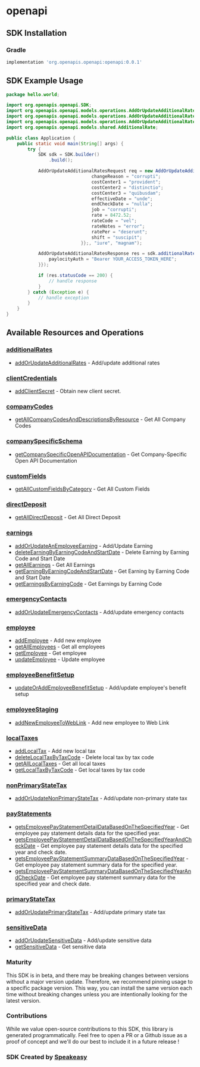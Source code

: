 # openapi

<!-- Start SDK Installation -->
## SDK Installation

### Gradle

```groovy
implementation 'org.openapis.openapi:openapi:0.0.1'
```
<!-- End SDK Installation -->

## SDK Example Usage
<!-- Start SDK Example Usage -->
```java
package hello.world;

import org.openapis.openapi.SDK;
import org.openapis.openapi.models.operations.AddOrUpdateAdditionalRatesRequest;
import org.openapis.openapi.models.operations.AddOrUpdateAdditionalRatesResponse;
import org.openapis.openapi.models.operations.AddOrUpdateAdditionalRatesSecurity;
import org.openapis.openapi.models.shared.AdditionalRate;

public class Application {
    public static void main(String[] args) {
        try {
            SDK sdk = SDK.builder()
                .build();

            AddOrUpdateAdditionalRatesRequest req = new AddOrUpdateAdditionalRatesRequest(                new AdditionalRate() {{
                                changeReason = "corrupti";
                                costCenter1 = "provident";
                                costCenter2 = "distinctio";
                                costCenter3 = "quibusdam";
                                effectiveDate = "unde";
                                endCheckDate = "nulla";
                                job = "corrupti";
                                rate = 8472.52;
                                rateCode = "vel";
                                rateNotes = "error";
                                ratePer = "deserunt";
                                shift = "suscipit";
                            }};, "iure", "magnam");            

            AddOrUpdateAdditionalRatesResponse res = sdk.additionalRates.addOrUpdateAdditionalRates(req, new AddOrUpdateAdditionalRatesSecurity("debitis") {{
                paylocityAuth = "Bearer YOUR_ACCESS_TOKEN_HERE";
            }});

            if (res.statusCode == 200) {
                // handle response
            }
        } catch (Exception e) {
            // handle exception
        }
    }
}
```
<!-- End SDK Example Usage -->

<!-- Start SDK Available Operations -->
## Available Resources and Operations


### [additionalRates](docs/additionalrates/README.md)

* [addOrUpdateAdditionalRates](docs/additionalrates/README.md#addorupdateadditionalrates) - Add/update additional rates

### [clientCredentials](docs/clientcredentials/README.md)

* [addClientSecret](docs/clientcredentials/README.md#addclientsecret) - Obtain new client secret.

### [companyCodes](docs/companycodes/README.md)

* [getAllCompanyCodesAndDescriptionsByResource](docs/companycodes/README.md#getallcompanycodesanddescriptionsbyresource) - Get All Company Codes

### [companySpecificSchema](docs/companyspecificschema/README.md)

* [getCompanySpecificOpenAPIDocumentation](docs/companyspecificschema/README.md#getcompanyspecificopenapidocumentation) - Get Company-Specific Open API Documentation

### [customFields](docs/customfields/README.md)

* [getAllCustomFieldsByCategory](docs/customfields/README.md#getallcustomfieldsbycategory) - Get All Custom Fields

### [directDeposit](docs/directdeposit/README.md)

* [getAllDirectDeposit](docs/directdeposit/README.md#getalldirectdeposit) - Get All Direct Deposit

### [earnings](docs/earnings/README.md)

* [addOrUpdateAnEmployeeEarning](docs/earnings/README.md#addorupdateanemployeeearning) - Add/Update Earning
* [deleteEarningByEarningCodeAndStartDate](docs/earnings/README.md#deleteearningbyearningcodeandstartdate) - Delete Earning by Earning Code and Start Date
* [getAllEarnings](docs/earnings/README.md#getallearnings) - Get All Earnings
* [getEarningByEarningCodeAndStartDate](docs/earnings/README.md#getearningbyearningcodeandstartdate) - Get Earning by Earning Code and Start Date
* [getEarningsByEarningCode](docs/earnings/README.md#getearningsbyearningcode) - Get Earnings by Earning Code

### [emergencyContacts](docs/emergencycontacts/README.md)

* [addOrUpdateEmergencyContacts](docs/emergencycontacts/README.md#addorupdateemergencycontacts) - Add/update emergency contacts

### [employee](docs/employee/README.md)

* [addEmployee](docs/employee/README.md#addemployee) - Add new employee
* [getAllEmployees](docs/employee/README.md#getallemployees) - Get all employees
* [getEmployee](docs/employee/README.md#getemployee) - Get employee
* [updateEmployee](docs/employee/README.md#updateemployee) - Update employee

### [employeeBenefitSetup](docs/employeebenefitsetup/README.md)

* [updateOrAddEmployeeBenefitSetup](docs/employeebenefitsetup/README.md#updateoraddemployeebenefitsetup) - Add/update employee's benefit setup

### [employeeStaging](docs/employeestaging/README.md)

* [addNewEmployeeToWebLink](docs/employeestaging/README.md#addnewemployeetoweblink) - Add new employee to Web Link

### [localTaxes](docs/localtaxes/README.md)

* [addLocalTax](docs/localtaxes/README.md#addlocaltax) - Add new local tax
* [deleteLocalTaxByTaxCode](docs/localtaxes/README.md#deletelocaltaxbytaxcode) - Delete local tax by tax code
* [getAllLocalTaxes](docs/localtaxes/README.md#getalllocaltaxes) - Get all local taxes
* [getLocalTaxByTaxCode](docs/localtaxes/README.md#getlocaltaxbytaxcode) - Get local taxes by tax code

### [nonPrimaryStateTax](docs/nonprimarystatetax/README.md)

* [addOrUpdateNonPrimaryStateTax](docs/nonprimarystatetax/README.md#addorupdatenonprimarystatetax) - Add/update non-primary state tax

### [payStatements](docs/paystatements/README.md)

* [getsEmployeePayStatementDetailDataBasedOnTheSpecifiedYear](docs/paystatements/README.md#getsemployeepaystatementdetaildatabasedonthespecifiedyear) - Get employee pay statement details data for the specified year.
* [getsEmployeePayStatementDetailDataBasedOnTheSpecifiedYearAndCheckDate](docs/paystatements/README.md#getsemployeepaystatementdetaildatabasedonthespecifiedyearandcheckdate) - Get employee pay statement details data for the specified year and check date.
* [getsEmployeePayStatementSummaryDataBasedOnTheSpecifiedYear](docs/paystatements/README.md#getsemployeepaystatementsummarydatabasedonthespecifiedyear) - Get employee pay statement summary data for the specified year.
* [getsEmployeePayStatementSummaryDataBasedOnTheSpecifiedYearAndCheckDate](docs/paystatements/README.md#getsemployeepaystatementsummarydatabasedonthespecifiedyearandcheckdate) - Get employee pay statement summary data for the specified year and check date.

### [primaryStateTax](docs/primarystatetax/README.md)

* [addOrUpdatePrimaryStateTax](docs/primarystatetax/README.md#addorupdateprimarystatetax) - Add/update primary state tax

### [sensitiveData](docs/sensitivedata/README.md)

* [addOrUpdateSensitiveData](docs/sensitivedata/README.md#addorupdatesensitivedata) - Add/update sensitive data
* [getSensitiveData](docs/sensitivedata/README.md#getsensitivedata) - Get sensitive data
<!-- End SDK Available Operations -->

### Maturity

This SDK is in beta, and there may be breaking changes between versions without a major version update. Therefore, we recommend pinning usage 
to a specific package version. This way, you can install the same version each time without breaking changes unless you are intentionally 
looking for the latest version.

### Contributions

While we value open-source contributions to this SDK, this library is generated programmatically. 
Feel free to open a PR or a Github issue as a proof of concept and we'll do our best to include it in a future release !

### SDK Created by [Speakeasy](https://docs.speakeasyapi.dev/docs/using-speakeasy/client-sdks)
